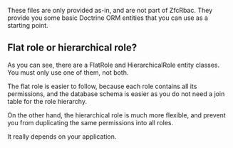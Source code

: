 These files are only provided as-in, and are not part of ZfcRbac. They provide you some basic Doctrine ORM
entities that you can use as a starting point.

## Flat role or hierarchical role?

As you can see, there are a FlatRole and HierarchicalRole entity classes. You must only use one of them, not both.

The flat role is easier to follow, because each role contains all its permissions, and the database schema is easier
as you do not need a join table for the role hierarchy.

On the other hand, the hierarchical role is much more flexible, and prevent you from duplicating the same permissions
into all roles.

It really depends on your application.
